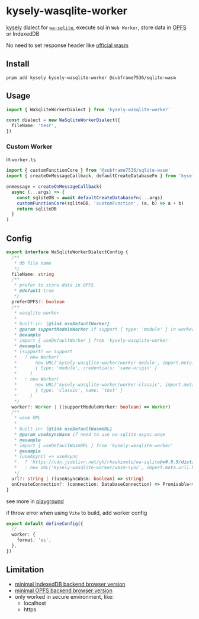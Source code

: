 # kysely-wasqlite-worker

[kysely](https://github.com/kysely-org/kysely) dialect for [`wa-sqlite`](https://github.com/rhashimoto/wa-sqlite), execute sql in `Web Worker`, store data in [OPFS](https://developer.mozilla.org/en-US/docs/Web/API/File_System_API/Origin_private_file_system) or IndexedDB

No need to set response header like [official wasm](../dialect-wasm/README.md#officialwasmdialect-performance)

## Install

```shell
pnpm add kysely kysely-wasqlite-worker @subframe7536/sqlite-wasm
```

## Usage

```ts
import { WaSqliteWorkerDialect } from 'kysely-wasqlite-worker'

const dialect = new WaSqliteWorkerDialect({
  fileName: 'test',
})
```

### Custom Worker

in `worker.ts`

```ts
import { customFunctionCore } from '@subframe7536/sqlite-wasm'
import { createOnMessageCallback, defaultCreateDatabaseFn } from 'kysely-wasqlite-worker'

onmessage = createOnMessageCallback(
  async (...args) => {
    const sqliteDB = await defaultCreateDatabaseFn(...args)
    customFunctionCore(sqliteDB, 'customFunction', (a, b) => a + b)
    return sqliteDB
  }
)
```

## Config

```ts
export interface WaSqliteWorkerDialectConfig {
  /**
   * db file name
   */
  fileName: string
  /**
   * prefer to store data in OPFS
   * @default true
   */
  preferOPFS?: boolean
  /**
   * wasqlite worker
   *
   * built-in: {@link useDefaultWorker}
   * @param supportModuleWorker if support { type: 'module' } in worker options
   * @example
   * import { useDefaultWorker } from 'kysely-wasqlite-worker'
   * @example
   * (support) => support
   *   ? new Worker(
   *       new URL('kysely-wasqlite-worker/worker-module', import.meta.url),
   *       { type: 'module', credentials: 'same-origin' }
   *     )
   *   : new Worker(
   *       new URL('kysely-wasqlite-worker/worker-classic', import.meta.url),
   *       { type: 'classic', name: 'test' }
   *     )
   */
  worker?: Worker | ((supportModuleWorker: boolean) => Worker)
  /**
   * wasm URL
   *
   * built-in: {@link useDefaultWasmURL}
   * @param useAsyncWasm if need to use wa-sqlite-async.wasm
   * @example
   * import { useDefaultWasmURL } from 'kysely-wasqlite-worker'
   * @example
   * (useAsync) => useAsync
   *   ? 'https://cdn.jsdelivr.net/gh/rhashimoto/wa-sqlite@v0.9.9/dist/wa-sqlite-async.wasm'
   *   : new URL('kysely-wasqlite-worker/wasm-sync', import.meta.url).href
   */
  url?: string | ((useAsyncWasm: boolean) => string)
  onCreateConnection?: (connection: DatabaseConnection) => Promisable<void>
}
```

see more in [playground](../../playground/src/modules/wasqliteWorker.ts)

if throw error when using `Vite` to build, add worker config

```ts
export default defineConfig({
  // ...
  worker: {
    format: 'es',
  },
})
```

## Limitation

- [minimal IndexedDB backend browser version](https://caniuse.com/mdn-api_lockmanager)
- [minimal OPFS backend browser version](https://caniuse.com/mdn-api_filesystemsyncaccesshandle)
- only worked in secure environment, like:
  - localhost
  - https
